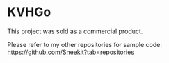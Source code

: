 # KVHGo

This project was sold as a commercial product.

Please refer to my other repositories for sample code: https://github.com/Sneekit?tab=repositories
